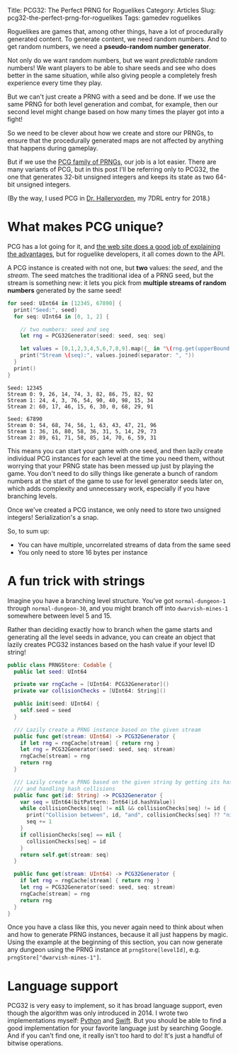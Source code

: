 Title: PCG32: The Perfect PRNG for Roguelikes
Category: Articles
Slug: pcg32-the-perfect-prng-for-roguelikes
Tags: gamedev roguelikes

Roguelikes are games that, among other things, have a lot of procedurally
generated content. To generate content, we need random numbers. And to get
random numbers, we need a **pseudo-random number generator**.

Not only do we want random numbers, but we want _predictable_ random numbers!
We want players to be able to share seeds and see who does better in the same
situation, while also giving people a completely fresh experience every time
they play.

But we can't just create a PRNG with a seed and be done. If we use the same
PRNG for both level generation and combat, for example, then our second level
might change based on how many times the player got into a fight!

So we need to be clever about how we create and store our PRNGs, to ensure
that the procedurally generated maps are not affected by anything that happens
during gameplay.

But if we use the [PCG family of PRNGs](http://www.pcg-random.org), our job
is a lot easier. There are many variants of PCG, but in this post I'll be
referring only to PCG32, the one that generates 32-bit unsigned integers and
keeps its state as two 64-bit unsigned integers.

(By the way, I used PCG in
[Dr. Hallervorden](https://irskep.itch.io/dr-hallervorden), my 7DRL entry for 2018.)

# What makes PCG unique?

PCG has a lot going for it, and [the web site does a good job of explaining
the advantages](http://www.pcg-random.org), but for roguelike developers, it
all comes down to the API.

A PCG instance is created with not one, but **two** values: the *seed*, and the
*stream*. The seed matches the traditional idea of a PRNG seed, but the stream
is something new: it lets you pick from **multiple streams of random numbers**
generated by the same seed!

```swift
for seed: UInt64 in [12345, 67890] {
  print("Seed:", seed)
  for seq: UInt64 in [0, 1, 2] {

    // two numbers: seed and seq
    let rng = PCG32Generator(seed: seed, seq: seq)

    let values = [0,1,2,3,4,5,6,7,8,9].map({_ in "\(rng.get(upperBound: 100))" })
    print("Stream \(seq):", values.joined(separator: ", "))
  }
  print()
}
```

```
Seed: 12345
Stream 0: 9, 26, 14, 74, 3, 82, 86, 75, 82, 92
Stream 1: 24, 4, 3, 76, 54, 90, 40, 98, 15, 34
Stream 2: 60, 17, 46, 15, 6, 30, 0, 68, 29, 91

Seed: 67890
Stream 0: 54, 68, 74, 56, 1, 63, 43, 47, 21, 96
Stream 1: 36, 16, 80, 58, 36, 31, 5, 14, 29, 73
Stream 2: 89, 61, 71, 58, 85, 14, 70, 6, 59, 31
```

This means you can start your game with one seed, and then lazily create
individual PCG instances for each level at the time you need them, without
worrying that your PRNG state has been messed up just by playing the game.
You don't need to do silly things like generate a bunch of random numbers
at the start of the game to use for level generator seeds later on, which
adds complexity and unnecessary work, especially if you have branching
levels.

Once we've created a PCG instance, we only need to store two unsigned
integers! Serialization's a snap.

So, to sum up:

* You can have multiple, uncorrelated streams of data from the same seed
* You only need to store 16 bytes per instance

# A fun trick with strings

Imagine you have a branching level structure. You've got `normal-dungeon-1`
through `normal-dungeon-30`, and you might branch off into `dwarvish-mines-1`
somewhere between level 5 and 15.

Rather than deciding exactly how to branch when the game starts and generating
all the level seeds in advance, you can create an object that lazily creates
PCG32 instances based on the hash value if your level ID string!

```swift
public class PRNGStore: Codable {
  public let seed: UInt64

  private var rngCache = [UInt64: PCG32Generator]()
  private var collisionChecks = [UInt64: String]()

  public init(seed: UInt64) {
    self.seed = seed
  }

  /// Lazily create a PRNG instance based on the given stream
  public func get(stream: UInt64) -> PCG32Generator {
    if let rng = rngCache[stream] { return rng }
    let rng = PCG32Generator(seed: seed, seq: stream)
    rngCache[stream] = rng
    return rng
  }

  /// Lazily create a PRNG based on the given string by getting its hash value
  /// and handling hash collisions
  public func get(id: String) -> PCG32Generator {
    var seq = UInt64(bitPattern: Int64(id.hashValue))
    while collisionChecks[seq] != nil && collisionChecks[seq] != id {
      print("Collision between", id, "and", collisionChecks[seq] ?? "nil")
      seq += 1
    }
    if collisionChecks[seq] == nil {
      collisionChecks[seq] = id
    }
    return self.get(stream: seq)
  }

  public func get(stream: UInt64) -> PCG32Generator {
    if let rng = rngCache[stream] { return rng }
    let rng = PCG32Generator(seed: seed, seq: stream)
    rngCache[stream] = rng
    return rng
  }
}
```

Once you have a class like this, you never again need to think about when and
how to generate PRNG instances, because it all just happens by magic. Using the
example at the beginning of this section, you can now generate any dungeon using
the PRNG instance at `prngStore[levelId]`, e.g. `prngStore["dwarvish-mines-1"]`.

# Language support

PCG32 is very easy to implement, so it has broad language support, even though
the algorithm was only introduced in 2014. I wrote two implementations myself:
[Python](https://github.com/irskep/clubsandwich/blob/master/clubsandwich/pcg32.py)
and [Swift](https://github.com/irskep/RogueKit/blob/master/Sources/RogueKit/Util/PCG32.swift).
But you should be able to find a good implementation for your favorite language
just by searching Google. And if you can't find one, it really isn't too hard
to do! It's just a handful of bitwise operations.